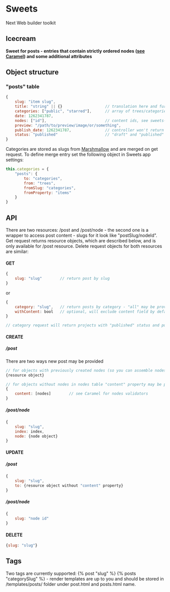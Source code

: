 # Sweets
Next Web builder toolkit

## Icecream
**Sweet for posts - entries that contain strictly ordered nodes ([see Caramel](http://github.com/swts/caramel)) and some additional attributes**

## Object structure

### "posts" table
```js
{
	slug: "item slug",
	title: "string" || {}					// translation here and further depends on Sweets app settings
	categories: ["public", "starred"],		// array of trees/categories items - optional
	date: 1262341787,
	nodes: ["id"],							// content ids, see sweets-caramel
	preview: "/path/to/preview/image/or/something",
	publish_date: 1262341787,				// controller won't return unpublished project for unauthorized user
	status: "published"						// "draft" and "published" are currently supported, "draft" posts are not available for unauthorized users
}
```

Categories are stored as slugs from [Marshmallow](https://github.com/swts/marshmallow) and are merged on get request. To define merge entry set the following object in Sweets app settings: 
```js
this.categories = {
	"posts": {
		to: "categories",
		from: "trees",
		fromSlug: "categories",
		fromProperty: "items"
	}
}
```

## API
There are two resources: /post and /post/node - the second one is a wrapper to access post content - slugs for it look like "postSlug/nodeId". Get request returns resource objects, which are described below, and is only available for /post resource. Delete request objects for both resources are similar:

#### GET
```js
{
	slug: "slug"		// return post by slug
}
```
or
```js
{
	category: "slug",	// return posts by category - "all" may be provided to return everything
	withContent: bool	// optional, will exclude content field by default
}

// category request will return projects with "published" status and publish_date <= Date.now() for unauthorized users, and all projects for authorized
```



#### CREATE
##### /post
There are two ways new post may be provided
```js
// for objects with previously created nodes (so you can assemble nodes array)
{resource object}

// for objects without nodes in nodes table "content" property may be provided instead of "nodes"; other properties are similar to resource object
{
	content: [nodes] 		// see Caramel for nodes validators
}
```

##### /post/node
```js
{
	slug: "slug",
	index: index,
	node: {node object}
}
```

#### UPDATE
##### /post
```js
{
	slug: "slug", 
	to: {resource object without "content" property}
}
```

##### /post/node
```js
{
	slug: "node id"
}
```

#### DELETE
```js
{slug: "slug"}
```

## Tags
Two tags are currently supported: {% post "slug" %} {% posts "categorySlug" %} - render templates are up to you and should be stored in /templates/posts/ folder under post.html and posts.html name.